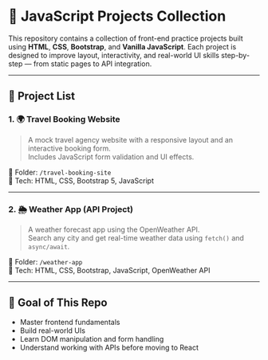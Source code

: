 # 🚀 JavaScript Projects Collection

This repository contains a collection of front-end practice projects built using **HTML**, **CSS**, **Bootstrap**, and **Vanilla JavaScript**. Each project is designed to improve layout, interactivity, and real-world UI skills step-by-step — from static pages to API integration.

---

## 📁 Project List

### 1. 🌍 Travel Booking Website
> A mock travel agency website with a responsive layout and an interactive booking form.  
> Includes JavaScript form validation and UI effects.

📂 Folder: `/travel-booking-site`  
🔧 Tech: HTML, CSS, Bootstrap 5, JavaScript

---

### 2. 🌦️ Weather App (API Project)
> A weather forecast app using the OpenWeather API.  
> Search any city and get real-time weather data using `fetch()` and `async/await`.

📂 Folder: `/weather-app`  
🔧 Tech: HTML, CSS, Bootstrap, JavaScript, OpenWeather API

---

## 📌 Goal of This Repo

- Master frontend fundamentals  
- Build real-world UIs  
- Learn DOM manipulation and form handling  
- Understand working with APIs before moving to React
